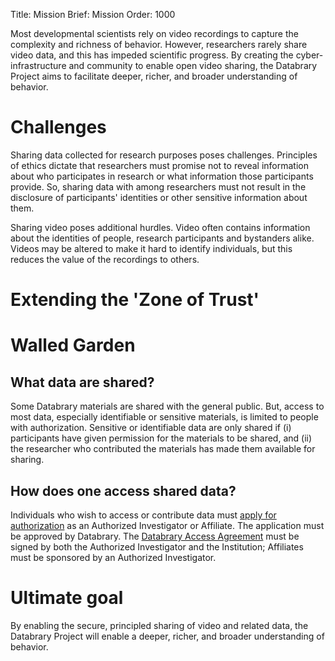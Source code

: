 Title: Mission
Brief: Mission
Order: 1000

Most developmental scientists rely on video recordings to capture the complexity and richness of behavior. However, researchers rarely share video data, and this has impeded scientific progress. By creating the cyber-infrastructure and community to enable open video sharing, the Databrary Project aims to facilitate deeper, richer, and broader understanding of behavior.

# Challenges

Sharing data collected for research purposes poses challenges. Principles of ethics dictate that researchers must promise not to reveal information about who participates in research or what information those participants provide. So, sharing data with among researchers must not result in the disclosure of participants' identities or other sensitive information about them.

Sharing video poses additional hurdles. Video often contains information about the identities of people, research participants and bystanders alike. Videos may be altered to make it hard to identify individuals, but this reduces the value of the recordings to others. 

# Extending the 'Zone of Trust'

# Walled Garden

## What data are shared?

Some Databrary materials are shared with the general public. But, access to most data, especially identifiable or sensitive materials, is limited to people with authorization. 
Sensitive or identifiable data are only shared if (i) participants have given permission for the materials to be shared, and (ii) the researcher who contributed the materials has made them available for sharing.

## How does one access shared data?

Individuals who wish to access or contribute data must [apply for authorization](|filename|user-guide/investigators/getting-authorized.md) as an Authorized Investigator or Affiliate. 
The application must be approved by Databrary. The [Databrary Access Agreement](|filename|user-guide/policies/investigator-agreement.mdi) must be signed by both the Authorized Investigator and the Institution; Affiliates must be sponsored by an Authorized Investigator.

# Ultimate goal

By enabling the secure, principled sharing of video and related data, the Databrary Project will enable a deeper, richer, and broader understanding of behavior.